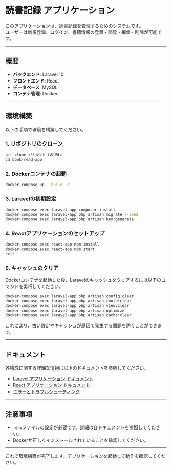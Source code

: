 # 読書記録 アプリケーション

このアプリケーションは、読書記録を管理するためのシステムです。  
ユーザーは新規登録、ログイン、書籍情報の登録・閲覧・編集・削除が可能です。

---

## 概要

- **バックエンド**: Laravel 10
- **フロントエンド**: React
- **データベース**: MySQL
- **コンテナ管理**: Docker

---

## 環境構築

以下の手順で環境を構築してください。

### 1. リポジトリのクローン

```bash
git clone <リポジトリのURL>
cd book-read-app
```

### 2. Dockerコンテナの起動

```bash
docker-compose up --build -d
```

### 3. Laravelの初期設定

```bash
docker-compose exec laravel-app composer install
docker-compose exec laravel-app php artisan migrate --seed
docker-compose exec laravel-app php artisan key:generate
```

### 4. Reactアプリケーションのセットアップ

```bash
docker-compose exec react-app npm install
docker-compose exec react-app npm start
exit
```

### 5. キャッシュのクリア

Dockerコンテナを起動した後、Laravelのキャッシュをクリアするには以下のコマンドを実行してください。

```bash
docker-compose exec laravel-app php artisan config:clear
docker-compose exec laravel-app php artisan route:clear
docker-compose exec laravel-app php artisan view:clear
docker-compose exec laravel-app php artisan optimize
docker-compose exec laravel-app php artisan cache:clear
```

これにより、古い設定やキャッシュが原因で発生する問題を防ぐことができます。

---

## ドキュメント

各構成に関する詳細な情報は以下のドキュメントを参照してください。

- [Laravel アプリケーション ドキュメント](./docs/laravel-app-doc.md)
- [React アプリケーション ドキュメント](./docs/react-docs.md)
- [エラーとトラブルシューティング](./docs/error.md)

---

## 注意事項

- `.env`ファイルの設定が必要です。詳細は各ドキュメントを参照してください。
- Dockerが正しくインストールされていることを確認してください。

---

これで環境構築が完了します。アプリケーションを起動して動作を確認してください。
